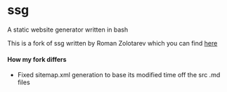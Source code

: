 # ssg
A static website generator written in bash

This is a fork of ssg written by Roman Zolotarev which you can find [here](https://www.romanzolotarev.com/ssg.html)

#### How my fork differs
- Fixed sitemap.xml generation to base its modified time off the src .md files

